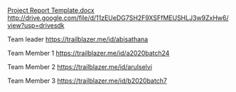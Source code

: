 [Project Report Template.docx](https://github.com/abisathana/vehicle-management/files/11306627/Project.Report.Template.docx)
http://drive.google.com/file/d/11zEUeDG7SH2F9XSFfMEUSHLJ3w9ZxHw6/view?usp=drivesdk

Team leader 
https://trailblazer.me/id/abisathana

Team Member 1
https://trailblazer.me/id/a2020batch24

Team Member 2
https://trailblazer.me/id/arulselvi

Team Member 3
https://trailblazer.me/id/b2020batch7
